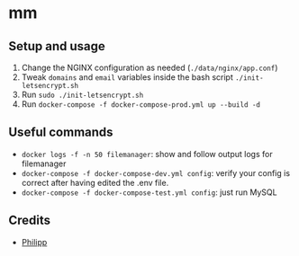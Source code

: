 # mm

## Setup and usage

1. Change the NGINX configuration as needed (`./data/nginx/app.conf`)
2. Tweak `domains` and `email` variables inside the bash script `./init-letsencrypt.sh`
3. Run `sudo ./init-letsencrypt.sh`
4. Run `docker-compose -f docker-compose-prod.yml up --build -d`

## Useful commands

* `docker logs -f -n 50 filemanager`: show and follow output logs for filemanager
* `docker-compose -f docker-compose-dev.yml config`: verify your config is correct after having edited the .env file.
* `docker-compose -f docker-compose-test.yml config`: just run MySQL

## Credits

* [Philipp](https://pentacent.medium.com/nginx-and-lets-encrypt-with-docker-in-less-than-5-minutes-b4b8a60d3a71)
